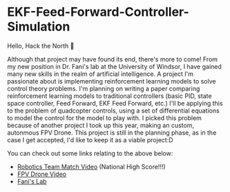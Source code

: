 # EKF-Feed-Forward-Controller-Simulation

Hello, Hack the North 👋

Although that project may have found its end, there's more to come! From my new position in Dr. Fani's lab at the University of Windsor, I have gained many new skills in the realm of artificial intelligence. A project I'm passionate about is implementing reinforcement learning models to solve control theory problems. I'm planning on writing a paper comparing reinforcement learning models to traditional controllers (basic PID, state space controller, Feed Forward, EKF Feed Forward, etc.) I'll be applying this to the problem of quadcopter controls, using a set of differential equations to model the control for the model to play with. I picked this problem because of another project I took up this year, making an custom, autonmous FPV Drone. This project is still in the planning phase, as in the case I get accepted, I'd like to keep it as a viable project:D

You can check out some links relating to the above below:

 - [Robotics Team Match Video](https://youtu.be/2NjYIj2gTWg) (National High Score!!!)
 - [FPV Drone Video](https://youtube.com/channel/UC9B_eFZj9DMjkwKXUUIay3w)
 - [Fani's Lab](https://github.com/fani-lab)
